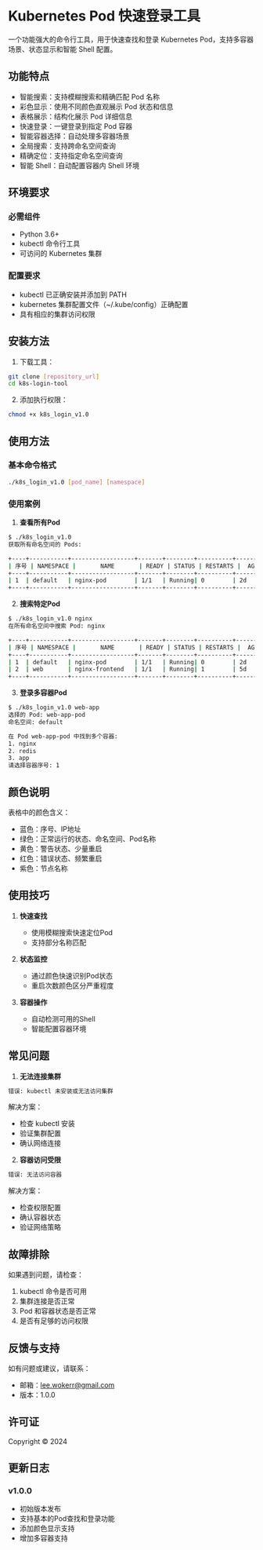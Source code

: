 # Kubernetes Pod 快速登录工具

一个功能强大的命令行工具，用于快速查找和登录 Kubernetes Pod，支持多容器场景、状态显示和智能 Shell 配置。

## 功能特点

- 智能搜索：支持模糊搜索和精确匹配 Pod 名称
- 彩色显示：使用不同颜色直观展示 Pod 状态和信息
- 表格展示：结构化展示 Pod 详细信息
- 快速登录：一键登录到指定 Pod 容器
- 智能容器选择：自动处理多容器场景
- 全局搜索：支持跨命名空间查询
- 精确定位：支持指定命名空间查询
- 智能 Shell：自动配置容器内 Shell 环境

## 环境要求

### 必需组件
- Python 3.6+
- kubectl 命令行工具
- 可访问的 Kubernetes 集群

### 配置要求
- kubectl 已正确安装并添加到 PATH
- kubernetes 集群配置文件（~/.kube/config）正确配置
- 具有相应的集群访问权限

## 安装方法

1. 下载工具：
```bash
git clone [repository_url]
cd k8s-login-tool
```

2. 添加执行权限：
```bash
chmod +x k8s_login_v1.0
```

## 使用方法

### 基本命令格式
```bash
./k8s_login_v1.0 [pod_name] [namespace]
```

### 使用案例

1. **查看所有Pod**
```bash
$ ./k8s_login_v1.0
获取所有命名空间的 Pods:

+----+-----------+------------------+-------+--------+----------+-------+-------------+------------------+
| 序号 | NAMESPACE |       NAME       | READY | STATUS | RESTARTS |  AGE  |     IP      |      NODE       |
+----+-----------+------------------+-------+--------+----------+-------+-------------+------------------+
| 1  | default   | nginx-pod        | 1/1   | Running| 0        | 2d    | 10.1.0.123  | worker-node-1   |
+----+-----------+------------------+-------+--------+----------+-------+-------------+------------------+
```

2. **搜索特定Pod**
```bash
$ ./k8s_login_v1.0 nginx
在所有命名空间中搜索 Pod: nginx

+----+-----------+------------------+-------+--------+----------+-------+-------------+------------------+
| 序号 | NAMESPACE |       NAME       | READY | STATUS | RESTARTS |  AGE  |     IP      |      NODE       |
+----+-----------+------------------+-------+--------+----------+-------+-------------+------------------+
| 1  | default   | nginx-pod        | 1/1   | Running| 0        | 2d    | 10.1.0.123  | worker-node-1   |
| 2  | web       | nginx-frontend   | 1/1   | Running| 1        | 5d    | 10.1.0.124  | worker-node-2   |
+----+-----------+------------------+-------+--------+----------+-------+-------------+------------------+
```

3. **登录多容器Pod**
```bash
$ ./k8s_login_v1.0 web-app
选择的 Pod: web-app-pod
命名空间: default

在 Pod web-app-pod 中找到多个容器:
1. nginx
2. redis
3. app
请选择容器序号: 1
```

## 颜色说明

表格中的颜色含义：
- 蓝色：序号、IP地址
- 绿色：正常运行的状态、命名空间、Pod名称
- 黄色：警告状态、少量重启
- 红色：错误状态、频繁重启
- 紫色：节点名称

## 使用技巧

1. **快速查找**
   - 使用模糊搜索快速定位Pod
   - 支持部分名称匹配

2. **状态监控**
   - 通过颜色快速识别Pod状态
   - 重启次数颜色区分严重程度

3. **容器操作**
   - 自动检测可用的Shell
   - 智能配置容器环境

## 常见问题

1. **无法连接集群**
```bash
错误: kubectl 未安装或无法访问集群
```
解决方案：
- 检查 kubectl 安装
- 验证集群配置
- 确认网络连接

2. **容器访问受限**
```bash
错误: 无法访问容器
```
解决方案：
- 检查权限配置
- 确认容器状态
- 验证网络策略

## 故障排除

如果遇到问题，请检查：
1. kubectl 命令是否可用
2. 集群连接是否正常
3. Pod 和容器状态是否正常
4. 是否有足够的访问权限

## 反馈与支持

如有问题或建议，请联系：
- 邮箱：lee.wokerr@gmail.com
- 版本：1.0.0

## 许可证

Copyright © 2024

## 更新日志

### v1.0.0
- 初始版本发布
- 支持基本的Pod查找和登录功能
- 添加颜色显示支持
- 增加多容器支持
